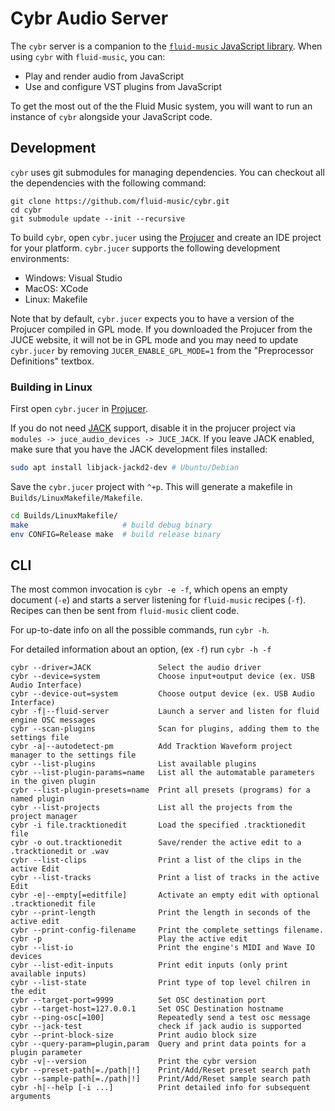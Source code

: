 # Cybr Audio Server

The `cybr` server is a companion to the [`fluid-music` JavaScript library](https://www.npmjs.com/package/fluid-music). When using `cybr` with `fluid-music`, you can:

- Play and render audio from JavaScript
- Use and configure VST plugins from JavaScript

To get the most out of the the Fluid Music system, you will want to run an instance of `cybr` alongside your JavaScript code.

## Development

`cybr` uses git submodules for managing dependencies. You can checkout all the dependencies with the following command:

```
git clone https://github.com/fluid-music/cybr.git
cd cybr
git submodule update --init --recursive
```

To build `cybr`, open `cybr.jucer` using the [Projucer](https://juce.com/discover/projucer) and create an IDE project for your platform. `cybr.jucer` supports the following development environments:

- Windows: Visual Studio
- MacOS: XCode
- Linux: Makefile

Note that by default, `cybr.jucer` expects you to have a version of the Projucer compiled in GPL mode. If you downloaded the Projucer from the JUCE website, it will not be in GPL mode and you may need to update `cybr.jucer` by removing `JUCER_ENABLE_GPL_MODE=1` from the "Preprocessor Definitions" textbox.

### Building in Linux

First open `cybr.jucer` in [Projucer](https://juce.com/discover/projucer).

If you do not need [JACK](https://jackaudio.org/) support, disable it in the
projucer project via `modules -> juce_audio_devices -> JUCE_JACK`. If you leave
JACK enabled, make sure that you have the JACK development files installed:

```sh
sudo apt install libjack-jackd2-dev # Ubuntu/Debian
```

Save the `cybr.jucer` project with `^+p`. This will generate a makefile in `Builds/LinuxMakefile/Makefile`.

```sh
cd Builds/LinuxMakefile/
make                     # build debug binary
env CONFIG=Release make  # build release binary
```

## CLI

The most common invocation is `cybr -e -f`, which opens an empty document (`-e`) and starts a server listening for `fluid-music` recipes (`-f`). Recipes can then be sent from `fluid-music` client code.

For up-to-date info on all the possible commands, run `cybr -h`.

For detailed information about an option,  (ex `-f`) run `cybr -h -f`

```
cybr --driver=JACK               Select the audio driver
cybr --device=system             Choose input+output device (ex. USB Audio Interface)
cybr --device-out=system         Choose output device (ex. USB Audio Interface)
cybr -f|--fluid-server           Launch a server and listen for fluid engine OSC messages
cybr --scan-plugins              Scan for plugins, adding them to the settings file
cybr -a|--autodetect-pm          Add Tracktion Waveform project manager to the settings file
cybr --list-plugins              List available plugins
cybr --list-plugin-params=name   List all the automatable parameters in the given plugin
cybr --list-plugin-presets=name  Print all presets (programs) for a named plugin
cybr --list-projects             List all the projects from the project manager
cybr -i file.tracktionedit       Load the specified .tracktionedit file
cybr -o out.tracktionedit        Save/render the active edit to a .tracktionedit or .wav
cybr --list-clips                Print a list of the clips in the active Edit
cybr --list-tracks               Print a list of tracks in the active Edit
cybr -e|--empty[=editfile]       Activate an empty edit with optional .tracktionedit file
cybr --print-length              Print the length in seconds of the active edit
cybr --print-config-filename     Print the complete settings filename.
cybr -p                          Play the active edit
cybr --list-io                   Print the engine's MIDI and Wave IO devices
cybr --list-edit-inputs          Print edit inputs (only print available inputs)
cybr --list-state                Print type of top level chilren in the edit
cybr --target-port=9999          Set OSC destination port
cybr --target-host=127.0.0.1     Set OSC Destination hostname
cybr --ping-osc[=100]            Repeatedly send a test osc message
cybr --jack-test                 check if jack audio is supported
cybr --print-block-size          Print audio block size
cybr --query-param=plugin,param  Query and print data points for a plugin parameter
cybr -v|--version                Print the cybr version
cybr --preset-path[=./path|!]    Print/Add/Reset preset search path
cybr --sample-path[=./path|!]    Print/Add/Reset sample search path
cybr -h|--help [-i ...]          Print detailed info for subsequent arguments
```
